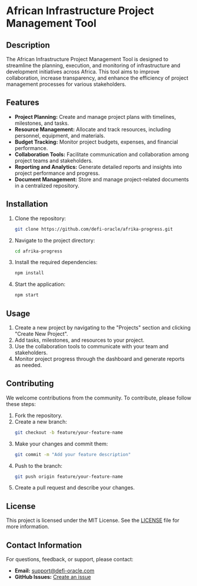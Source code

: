 # African Infrastructure Project Management Tool

## Description
The African Infrastructure Project Management Tool is designed to streamline the planning, execution, and monitoring of infrastructure and development initiatives across Africa. This tool aims to improve collaboration, increase transparency, and enhance the efficiency of project management processes for various stakeholders.

## Features
- **Project Planning:** Create and manage project plans with timelines, milestones, and tasks.
- **Resource Management:** Allocate and track resources, including personnel, equipment, and materials.
- **Budget Tracking:** Monitor project budgets, expenses, and financial performance.
- **Collaboration Tools:** Facilitate communication and collaboration among project teams and stakeholders.
- **Reporting and Analytics:** Generate detailed reports and insights into project performance and progress.
- **Document Management:** Store and manage project-related documents in a centralized repository.

## Installation
1. Clone the repository:
   ```sh
   git clone https://github.com/defi-oracle/afrika-progress.git
   ```
2. Navigate to the project directory:
   ```sh
   cd afrika-progress
   ```
3. Install the required dependencies:
   ```sh
   npm install
   ```
4. Start the application:
   ```sh
   npm start
   ```

## Usage
1. Create a new project by navigating to the "Projects" section and clicking "Create New Project".
2. Add tasks, milestones, and resources to your project.
3. Use the collaboration tools to communicate with your team and stakeholders.
4. Monitor project progress through the dashboard and generate reports as needed.

## Contributing
We welcome contributions from the community. To contribute, please follow these steps:
1. Fork the repository.
2. Create a new branch:
   ```sh
   git checkout -b feature/your-feature-name
   ```
3. Make your changes and commit them:
   ```sh
   git commit -m "Add your feature description"
   ```
4. Push to the branch:
   ```sh
   git push origin feature/your-feature-name
   ```
5. Create a pull request and describe your changes.

## License
This project is licensed under the MIT License. See the [LICENSE](LICENSE) file for more information.

## Contact Information
For questions, feedback, or support, please contact:
- **Email:** support@defi-oracle.com
- **GitHub Issues:** [Create an issue](https://github.com/defi-oracle/afrika-progress/issues)
